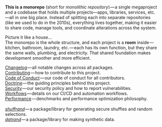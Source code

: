 <!-- ./README.md -->

**This is a monorepo** (short for _monolithic repository_) — a single megaproject and a codebase that holds multiple projects—apps, libraries, services, etc.—all in one big place. Instead of splitting each into separate repositories (like we used to do in the 2010s), everything lives together, making it easier to share code, manage tools, and coordinate alterations across the system.

Picture it like a house…<br>
The monorepo is the whole structure, and each project is a **room** inside — kitchen, bathroom, laundry, etc. — each has its own function, but they share the same walls, plumbing, and electricity. That shared foundation makes development smoother and more efficient.

[Changelog](https://github.com/DoronBrayer/your-monorepo-name/blob/main/CHANGELOG.md) — all notable changes across all packages.<br>
[Contributing](https://github.com/DoronBrayer/your-monorepo-name/blob/main/CONTRIBUTING.md) — how to contribute to this project.<br>
[Code of Conduct](https://github.com/DoronBrayer/your-monorepo-name/blob/main/CODE_OF_CONDUCT.md) — our code of conduct for all contributors.<br>
[Doctrine](https://github.com/DoronBrayer/your-monorepo-name/blob/main/DOCTRINE.md) — the guiding principles behind this project.<br>
[Security](https://github.com/DoronBrayer/your-monorepo-name/blob/main/SECURITY.md) — our security policy and how to report vulnerabilities.<br>
[Workflows](https://github.com/DoronBrayer/your-monorepo-name/blob/main/WORKFLOWS.md) — details on our CI/CD and automation workflows.<br>
[Performance](https://github.com/DoronBrayer/your-monorepo-name/blob/main/PERFORMANCE.md) — denchmarks and performance optimization philosophy.<br><br>
[_shuffrand_](https://github.com/DoronBrayer/your-monorepo-name/blob/main/shuffrand/README.md) — a package/library for generating secure shuffles and random selections.<br>
[_datrand_](https://github.com/DoronBrayer/your-monorepo-name/blob/main/datrand/README.md) — a package/library for making synthetic data.
